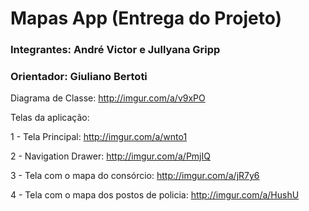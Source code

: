 # Mapas App (Entrega do Projeto)

### Integrantes: André Victor e Jullyana Gripp

### Orientador: Giuliano Bertoti

Diagrama de Classe: http://imgur.com/a/v9xPO

Telas da aplicação:

1 - Tela Principal: http://imgur.com/a/wnto1

2 - Navigation Drawer: http://imgur.com/a/PmjIQ

3 - Tela com o mapa do consórcio: http://imgur.com/a/jR7y6

4 - Tela com o mapa dos postos de policia: http://imgur.com/a/HushU
